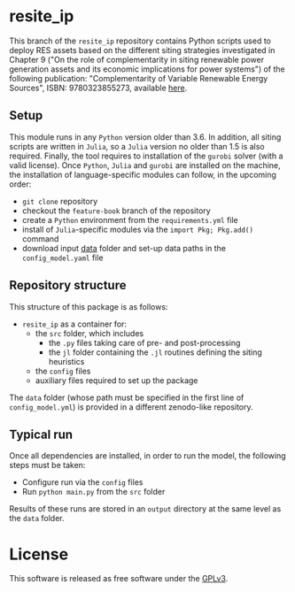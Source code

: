 # resite_ip

This branch of the `resite_ip` repository contains Python scripts used to deploy RES assets based on the different siting strategies
investigated in Chapter 9 ("On the role of complementarity in siting renewable power generation assets and its economic 
implications for power systems") of the following publication: "Complementarity of Variable Renewable Energy Sources", 
ISBN: 9780323855273, available [here](https://www.elsevier.com/books/complementarity-of-variable-renewable-energy-sources/jurasz/978-0-323-85527-3).
## Setup

This module runs in any `Python` version older than 3.6. In addition, all siting scripts are written in `Julia`, so a `Julia` 
version no older than 1.5 is also required. Finally, the tool requires to installation of the `gurobi` solver (with a valid license).
Once `Python`, `Julia` and `gurobi` are installed on the machine, the installation of language-specific modules can follow, in the upcoming order:

* `git clone` repository
* checkout the `feature-book` branch of the repository
* create a `Python` environment from the `requirements.yml` file 
* install of `Julia`-specific modules via the `import Pkg; Pkg.add()` command
* download input [data](https://dox.uliege.be/index.php/s/L9jH5aCQdZ7ie4W) folder and set-up data paths in the `config_model.yaml` file
   
## Repository structure

This structure of this package is as follows:
* `resite_ip` as a container for:
  * the `src` folder, which includes 
    * the `.py` files taking care of pre- and post-processing
    * the `jl` folder containing the `.jl` routines defining the siting heuristics
  * the `config` files
  * auxiliary files required to set up the package
  
The `data` folder (whose path must be specified in the first line of `config_model.yml`) is provided in a different zenodo-like repository. 

## Typical run
Once all dependencies are installed, in order to run the model, the following steps must be taken:
* Configure run via the `config` files
* Run `python main.py` from the `src` folder

Results of these runs are stored in an `output` directory at the same level as the `data` folder.

# License
This software is released as free software under the [GPLv3](http://www.gnu.org/licenses/gpl-3.0.en.html).


